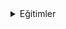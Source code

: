 <details>
 <summary>Eğitimler</summary>
   ## Süreli
  > ### Siber Küme - Python https://www.youtube.com/watch?v=kSUgtfXypUk \
  > ### ... https://example.com
   ## Süresiz
  >### ABT - Delil İnceleme https://www.youtube.com/watch?v=eiEn4ZPqQOU \
  > ### ... https://www.example.com
</details>

